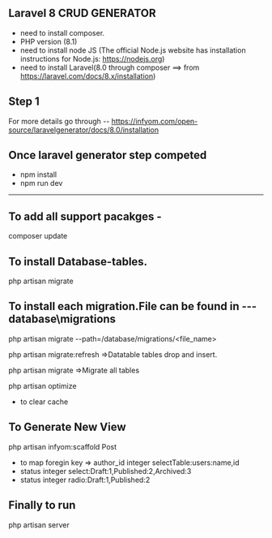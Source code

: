 Laravel 8 CRUD GENERATOR
---

 - need to install composer.
 - PHP version (8.1)
 - need to install node JS (The official Node.js website has installation instructions for Node.js: https://nodejs.org)
 - need to install Laravel(8.0 through composer ==> from https://laravel.com/docs/8.x/installation)

Step 1
---
For more details go through --
https://infyom.com/open-source/laravelgenerator/docs/8.0/installation

Once laravel generator step competed
---

 - npm install 
 - npm run dev

----

To add all support pacakges - 
---
composer update

To install Database-tables.
---
php artisan migrate

To install each migration.File can be found in --- database\migrations
---
 php artisan migrate --path=/database/migrations/<file_name>

 php artisan migrate:refresh =>Datatable tables drop and insert.

 php artisan migrate =>Migrate all tables


php artisan optimize 
- to clear cache

To Generate New View
---
 php artisan infyom:scaffold Post
 - to map foregin key => author_id  integer selectTable:users:name,id
 - status integer select:Draft:1,Published:2,Archived:3
 - status integer radio:Draft:1,Published:2

 Finally to run
 ---
 php artisan server